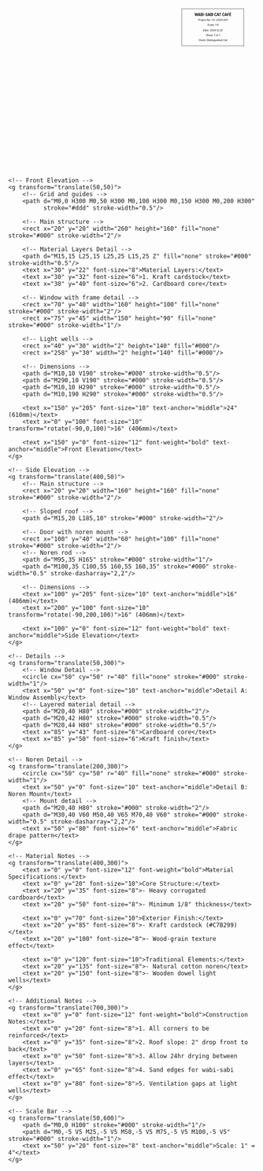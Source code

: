 <svg xmlns="http://www.w3.org/2000/svg" viewBox="0 0 1000 700">
    <!-- Title Block -->
    <g transform="translate(700,50)">
        <rect x="0" y="0" width="250" height="150" fill="none" stroke="#000" stroke-width="1"/>
        <text x="125" y="30" font-size="14" font-weight="bold" text-anchor="middle">WABI-SABI CAT CAFÉ</text>
        <text x="125" y="50" font-size="10" text-anchor="middle">Project No: CC-2024-001</text>
        <text x="125" y="70" font-size="10" text-anchor="middle">Scale: 1:8</text>
        <text x="125" y="90" font-size="10" text-anchor="middle">Date: 2024.12.20</text>
        <text x="125" y="110" font-size="10" text-anchor="middle">Sheet: 1 of 1</text>
        <text x="125" y="130" font-size="10" text-anchor="middle">Client: Distinguished Cat</text>
    </g>

    <!-- Front Elevation -->
    <g transform="translate(50,50)">
        <!-- Grid and guides -->
        <path d="M0,0 H300 M0,50 H300 M0,100 H300 M0,150 H300 M0,200 H300" 
              stroke="#ddd" stroke-width="0.5"/>
        
        <!-- Main structure -->
        <rect x="20" y="20" width="260" height="160" fill="none" stroke="#000" stroke-width="2"/>
        
        <!-- Material Layers Detail -->
        <path d="M15,15 L25,15 L25,25 L15,25 Z" fill="none" stroke="#000" stroke-width="0.5"/>
        <text x="30" y="22" font-size="8">Material Layers:</text>
        <text x="30" y="32" font-size="6">1. Kraft cardstock</text>
        <text x="30" y="40" font-size="6">2. Cardboard core</text>
        
        <!-- Window with frame detail -->
        <rect x="70" y="40" width="160" height="100" fill="none" stroke="#000" stroke-width="2"/>
        <rect x="75" y="45" width="150" height="90" fill="none" stroke="#000" stroke-width="1"/>
        
        <!-- Light wells -->
        <rect x="40" y="30" width="2" height="140" fill="#000"/>
        <rect x="258" y="30" width="2" height="140" fill="#000"/>
        
        <!-- Dimensions -->
        <path d="M10,10 V190" stroke="#000" stroke-width="0.5"/>
        <path d="M290,10 V190" stroke="#000" stroke-width="0.5"/>
        <path d="M10,10 H290" stroke="#000" stroke-width="0.5"/>
        <path d="M10,190 H290" stroke="#000" stroke-width="0.5"/>
        
        <text x="150" y="205" font-size="10" text-anchor="middle">24" (610mm)</text>
        <text x="0" y="100" font-size="10" transform="rotate(-90,0,100)">16" (406mm)</text>
        
        <text x="150" y="0" font-size="12" font-weight="bold" text-anchor="middle">Front Elevation</text>
    </g>

    <!-- Side Elevation -->
    <g transform="translate(400,50)">
        <!-- Main structure -->
        <rect x="20" y="20" width="160" height="160" fill="none" stroke="#000" stroke-width="2"/>
        
        <!-- Sloped roof -->
        <path d="M15,20 L185,10" stroke="#000" stroke-width="2"/>
        
        <!-- Door with noren mount -->
        <rect x="100" y="40" width="60" height="100" fill="none" stroke="#000" stroke-width="2"/>
        <!-- Noren rod -->
        <path d="M95,35 H165" stroke="#000" stroke-width="1"/>
        <path d="M100,35 C100,55 160,55 160,35" stroke="#000" stroke-width="0.5" stroke-dasharray="2,2"/>
        
        <!-- Dimensions -->
        <text x="100" y="205" font-size="10" text-anchor="middle">16" (406mm)</text>
        <text x="200" y="100" font-size="10" transform="rotate(-90,200,100)">16" (406mm)</text>
        
        <text x="100" y="0" font-size="12" font-weight="bold" text-anchor="middle">Side Elevation</text>
    </g>

    <!-- Details -->
    <g transform="translate(50,300)">
        <!-- Window Detail -->
        <circle cx="50" cy="50" r="40" fill="none" stroke="#000" stroke-width="1"/>
        <text x="50" y="0" font-size="10" text-anchor="middle">Detail A: Window Assembly</text>
        <!-- Layered material detail -->
        <path d="M20,40 H80" stroke="#000" stroke-width="2"/>
        <path d="M20,42 H80" stroke="#000" stroke-width="0.5"/>
        <path d="M20,44 H80" stroke="#000" stroke-width="0.5"/>
        <text x="85" y="43" font-size="6">Cardboard core</text>
        <text x="85" y="50" font-size="6">Kraft finish</text>
    </g>

    <!-- Noren Detail -->
    <g transform="translate(200,300)">
        <circle cx="50" cy="50" r="40" fill="none" stroke="#000" stroke-width="1"/>
        <text x="50" y="0" font-size="10" text-anchor="middle">Detail B: Noren Mount</text>
        <!-- Mount detail -->
        <path d="M20,40 H80" stroke="#000" stroke-width="2"/>
        <path d="M30,40 V60 M50,40 V65 M70,40 V60" stroke="#000" stroke-width="0.5" stroke-dasharray="2,2"/>
        <text x="50" y="80" font-size="6" text-anchor="middle">Fabric drape pattern</text>
    </g>

    <!-- Material Notes -->
    <g transform="translate(400,300)">
        <text x="0" y="0" font-size="12" font-weight="bold">Material Specifications:</text>
        <text x="0" y="20" font-size="10">Core Structure:</text>
        <text x="20" y="35" font-size="8">- Heavy corrugated cardboard</text>
        <text x="20" y="50" font-size="8">- Minimum 1/8" thickness</text>
        
        <text x="0" y="70" font-size="10">Exterior Finish:</text>
        <text x="20" y="85" font-size="8">- Kraft cardstock (#C7B299)</text>
        <text x="20" y="100" font-size="8">- Wood-grain texture effect</text>
        
        <text x="0" y="120" font-size="10">Traditional Elements:</text>
        <text x="20" y="135" font-size="8">- Natural cotton noren</text>
        <text x="20" y="150" font-size="8">- Wooden dowel light wells</text>
    </g>

    <!-- Additional Notes -->
    <g transform="translate(700,300)">
        <text x="0" y="0" font-size="12" font-weight="bold">Construction Notes:</text>
        <text x="0" y="20" font-size="8">1. All corners to be reinforced</text>
        <text x="0" y="35" font-size="8">2. Roof slope: 2" drop front to back</text>
        <text x="0" y="50" font-size="8">3. Allow 24hr drying between layers</text>
        <text x="0" y="65" font-size="8">4. Sand edges for wabi-sabi effect</text>
        <text x="0" y="80" font-size="8">5. Ventilation gaps at light wells</text>
    </g>

    <!-- Scale Bar -->
    <g transform="translate(50,600)">
        <path d="M0,0 H100" stroke="#000" stroke-width="1"/>
        <path d="M0,-5 V5 M25,-5 V5 M50,-5 V5 M75,-5 V5 M100,-5 V5" stroke="#000" stroke-width="1"/>
        <text x="50" y="20" font-size="8" text-anchor="middle">Scale: 1" = 4"</text>
    </g>
</svg>
